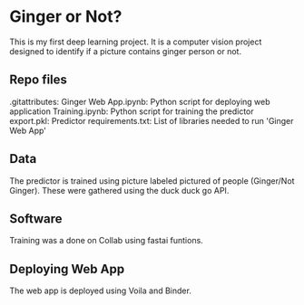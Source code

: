 # Ginger or Not?
 This is my first deep learning project. It is a computer vision project designed to identify if a picture contains ginger person or not.
 
 ## Repo files
 .gitattributes: 
 Ginger Web App.ipynb: Python script for deploying web application
Training.ipynb: Python script for training the predictor
export.pkl: Predictor
requirements.txt: List of libraries needed to run 'Ginger Web App'

 ## Data 
 The predictor is trained using picture labeled pictured of people (Ginger/Not Ginger). These were gathered using the duck duck go API.
 
 ## Software
Training was a done on Collab using fastai funtions.

## Deploying Web App
The web app is deployed using Voila and Binder.
